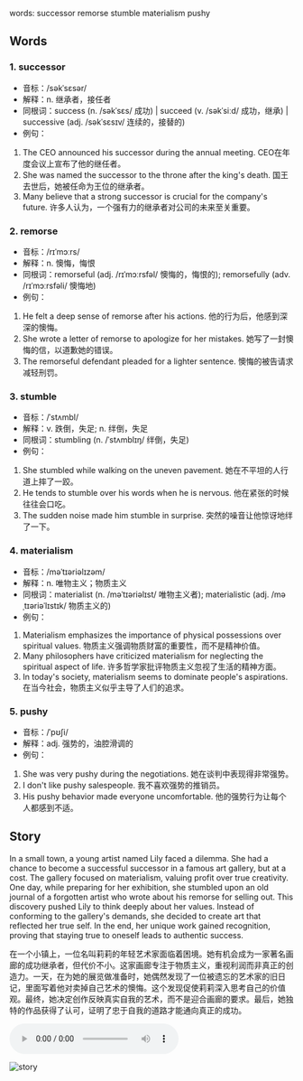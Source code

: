 words: successor remorse stumble materialism pushy

## Words
### 1. successor
- 音标：/səkˈsɛsər/ <span style="cursor: pointer;" onclick="document.getElementById('audio-player-1').play()"><i class="fas fa-volume-up"></i></span>
  <audio id="audio-player-1" src="https://files.dwong.top/words/successor.mp3" style="display:none;"></audio>
- 解释：n. 继承者，接任者
- 同根词：success (n. /səkˈsɛs/ 成功) | succeed (v. /səkˈsiːd/ 成功，继承) | successive (adj. /səkˈsɛsɪv/ 连续的，接替的)
- 例句：
1. The CEO announced his successor during the annual meeting. CEO在年度会议上宣布了他的继任者。
2. She was named the successor to the throne after the king's death. 国王去世后，她被任命为王位的继承者。
3. Many believe that a strong successor is crucial for the company's future. 许多人认为，一个强有力的继承者对公司的未来至关重要。

### 2. remorse
- 音标：/rɪˈmɔːrs/ <span style="cursor: pointer;" onclick="document.getElementById('audio-player-2').play()"><i class="fas fa-volume-up"></i></span>
  <audio id="audio-player-2" src="https://files.dwong.top/words/remorse.mp3" style="display:none;"></audio>
- 解释：n. 懊悔，悔恨
- 同根词：remorseful (adj. /rɪˈmɔːrsfəl/ 懊悔的，悔恨的); remorsefully (adv. /rɪˈmɔːrsfəli/ 懊悔地)
- 例句：
1. He felt a deep sense of remorse after his actions. 他的行为后，他感到深深的懊悔。
2. She wrote a letter of remorse to apologize for her mistakes. 她写了一封懊悔的信，以道歉她的错误。
3. The remorseful defendant pleaded for a lighter sentence. 懊悔的被告请求减轻刑罚。

### 3. stumble
- 音标：/ˈstʌmbl/ <span style="cursor: pointer;" onclick="document.getElementById('audio-player-3').play()"><i class="fas fa-volume-up"></i></span>
  <audio id="audio-player-3" src="https://files.dwong.top/words/stumble.mp3" style="display:none;"></audio>
- 解释：v. 跌倒，失足; n. 绊倒，失足
- 同根词：stumbling (n. /ˈstʌmblɪŋ/ 绊倒，失足)
- 例句：
1. She stumbled while walking on the uneven pavement. 她在不平坦的人行道上摔了一跤。
2. He tends to stumble over his words when he is nervous. 他在紧张的时候往往会口吃。
3. The sudden noise made him stumble in surprise. 突然的噪音让他惊讶地绊了一下。

### 4. materialism
- 音标：/məˈtɪəriəlɪzəm/ <span style="cursor: pointer;" onclick="document.getElementById('audio-player-4').play()"><i class="fas fa-volume-up"></i></span>
  <audio id="audio-player-4" src="https://files.dwong.top/words/materialism.mp3" style="display:none;"></audio>
- 解释：n. 唯物主义；物质主义
- 同根词：materialist (n. /məˈtɪəriəlɪst/ 唯物主义者); materialistic (adj. /məˌtɪəriəˈlɪstɪk/ 物质主义的)
- 例句：
1. Materialism emphasizes the importance of physical possessions over spiritual values.
物质主义强调物质财富的重要性，而不是精神价值。
2. Many philosophers have criticized materialism for neglecting the spiritual aspect of life.
许多哲学家批评物质主义忽视了生活的精神方面。
3. In today's society, materialism seems to dominate people's aspirations.
在当今社会，物质主义似乎主导了人们的追求。

### 5. pushy
- 音标：/ˈpʊʃi/ <span style="cursor: pointer;" onclick="document.getElementById('audio-player-5').play()"><i class="fas fa-volume-up"></i></span>
  <audio id="audio-player-5" src="https://files.dwong.top/words/pushy.mp3" style="display:none;"></audio>
- 解释：adj. 强势的，油腔滑调的
- 例句：
1. She was very pushy during the negotiations. 她在谈判中表现得非常强势。
2. I don't like pushy salespeople. 我不喜欢强势的推销员。
3. His pushy behavior made everyone uncomfortable. 他的强势行为让每个人都感到不适。

## Story
In a small town, a young artist named Lily faced a dilemma. She had a chance to become a successful successor in a famous art gallery, but at a cost. The gallery focused on materialism, valuing profit over true creativity. One day, while preparing for her exhibition, she stumbled upon an old journal of a forgotten artist who wrote about his remorse for selling out. This discovery pushed Lily to think deeply about her values. Instead of conforming to the gallery's demands, she decided to create art that reflected her true self. In the end, her unique work gained recognition, proving that staying true to oneself leads to authentic success.

在一个小镇上，一位名叫莉莉的年轻艺术家面临着困境。她有机会成为一家著名画廊的成功继承者，但代价不小。这家画廊专注于物质主义，重视利润而非真正的创造力。一天，在为她的展览做准备时，她偶然发现了一位被遗忘的艺术家的旧日记，里面写着他对卖掉自己艺术的懊悔。这个发现促使莉莉深入思考自己的价值观。最终，她决定创作反映真实自我的艺术，而不是迎合画廊的要求。最后，她独特的作品获得了认可，证明了忠于自我的道路才能通向真正的成功。


<audio controls>
  <source src="https://files.dwong.top/story/9ae56631ba5ef1fb0e8905f9da284722.mp3" type="audio/mpeg">
  你的浏览器不支持音频元素。
</audio>
    

![story](https://files.dwong.top/image/9ae56631ba5ef1fb0e8905f9da284722.png)

